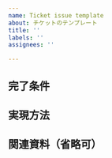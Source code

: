 ```yaml
---
name: Ticket issue template
about: チケットのテンプレート
title: ''
labels: ''
assignees: ''

---
```


## 完了条件

## 実現方法

## 関連資料（省略可）
